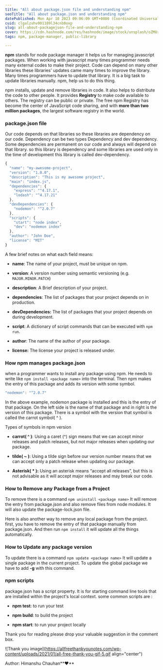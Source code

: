 ```yaml
---
title: "All about package.json file and understanding npm"
seoTitle: "All about package.json and understanding npm"
datePublished: Mon Apr 10 2023 09:06:09 GMT+0000 (Coordinated Universal Time)
cuid: clgalzuhv001109l34cnb0oxp
slug: all-about-packagejson-file-and-understanding-npm
cover: https://cdn.hashnode.com/res/hashnode/image/stock/unsplash/oZMUrWFHOB4/upload/872c2ce73fecb1ced94599f0a9fc5e44.jpeg
tags: npm, package-manager, public-library

---
```


**npm** stands for node package manager it helps us for managing javascript packages. When working with javascript many times programmer needs many external codes to make their project. Code can depend on many other libraries these libraries' updates came many times to improve the library. Many times programmers have to update that library. It is a big task to update libraries manually. npm, help us to do this thing.

npm installs, update and remove libraries in code. It also helps to distribute the code to other people. It provides **Registry** to make code available to others. The registry can be public or private. The free npm Registry has become the center of JavaScript code sharing, and with **more than two million packages**, the largest software registry in the world.

### package.json file

Our code depends on that libraries so these libraries are dependency on our code. Dependency can be two types Dependency and dev dependency. Some dependencies are permanent on our code and always will depend on that library. so this library is dependency and some libraries are used only in the time of development this library is called dev-dependency.

```javascript
{
  "name": "my-awesome-project",
  "version": "1.0.0",
  "description": "This is my awesome project",
  "main": "index.js",
  "dependencies": {
    "express": "^4.17.1",
    "lodash": "^4.17.21"
  },
  "devDependencies": {
    "nodemon": "^2.0.7"
  },
  "scripts": {
    "start": "node index",
    "dev": "nodemon index"
  },
  "author": "John Doe",
  "license": "MIT"
}
```

A few brief notes on what each field means:

* **name**: The name of your project, must be unique on npm.
    
* **version**: A version number using semantic versioning (e.g. `MAJOR.MINOR.PATCH`)
    
* **description**: A Brief description of your project.
    
* **dependencies**: The list of packages that your project depends on in production.
    
* **devDependencies:** The list of packages that your project depends on during development.
    
* **script**: A dictionary of script commands that can be executed with `npm run`.
    
* **author**: The name of the author of your package.
    
* **license:** The license your project is released under.
    

### How npm manages package.json

when a programmer wants to install any package using npm. He needs to write like `npm install <package name>` into the terminal. Then npm makes the entry of this package and adds its version with some symbol.

```javascript
"nodemon": "^2.0.7"
```

In the above example, nodemon package is installed and this is the entry of that package. On the left side is the name of that package and in right is the version of this package. There is a symbol with the version that symbol is called the carrot symbol( ^ ).

Types of symbols in npm version

* **carrot( ^ )**: Using a caret (^) sign means that we can accept minor releases and patch releases, but not major releases when updating our package.
    
* **tilde( ~ )**: Using a tilde sign before our version number means that we can accept only a patch release when updating our package.
    
* **Asterisk( \* ):** Using an asterisk means “accept all releases”, but this is not advisable as it will accept major releases and may break our code.
    

### How to Remove any Package from a Project

To remove there is a command `npm uninstall <package name>` It will remove the entry from package.json and also remove files from node modules. It will also update the package-lock.json file.

Here is also another way to remove any local package from the project. first, you have to remove the entry of that package manually from package.json. And then run `npm install` it will update all the things automatically.

### **How to Update any package version**

To update there is a command `npm update <package name>` It will update a single package in the current project. To update the global package we have to add **\-g** with this command.

### **npm scripts**

package.json has a script property. It is for starting command line tools that are installed within the project's local context. some common scripts are :

* **npm test**: to run your test
    
* **npm build**: to build the project
    
* **npm start**: to run your project locally
    

Thank you for reading please drop your valuable suggestion in the comment box.

![Thank you image](https://allfreethankyounotes.com/wp-content/uploads/2021/01/all-free-thank-you-gif-5.gif align="center")

Author: Himanshu Chauhan**❤**